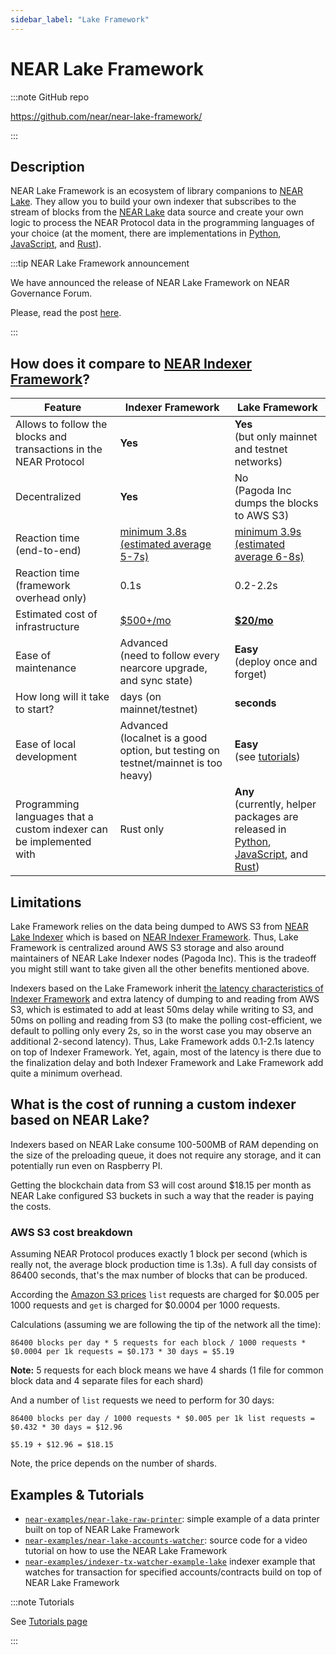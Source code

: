 ```yaml
---
sidebar_label: "Lake Framework"
---
```


# NEAR Lake Framework

:::note GitHub repo

https://github.com/near/near-lake-framework/

:::

## Description

NEAR Lake Framework is an ecosystem of library companions to [NEAR Lake](/build/data-infrastructure/lake-framework/near-lake). They allow you to build your own indexer that subscribes to the stream of blocks from the [NEAR Lake](/build/data-infrastructure/lake-framework/near-lake) data source and create your own logic to process the NEAR Protocol data in the programming languages of your choice (at the moment, there are implementations in [Python](http://pypi.org/project/near-lake-framework), [JavaScript](https://www.npmjs.com/package/near-lake-framework), and [Rust](https://crates.io/crates/near-lake-framework)).

:::tip NEAR Lake Framework announcement

We have announced the release of NEAR Lake Framework on NEAR Governance Forum.

Please, read the post [here](https://gov.near.org/t/announcement-near-lake-framework-brand-new-word-in-indexer-building-approach/17668).

:::


## How does it compare to [NEAR Indexer Framework](near-indexer-framework.md)?

| Feature                                                             | Indexer Framework                                                                            | Lake Framework                                                                                                                                                                                                                                   |
| ------------------------------------------------------------------- | -------------------------------------------------------------------------------------------- | ------------------------------------------------------------------------------------------------------------------------------------------------------------------------------------------------------------------------------------------------ |
| Allows to follow the blocks and transactions in the NEAR Protocol   | **Yes**                                                                                      | **Yes**<br />(but only mainnet and testnet networks)                                                                                                                                                                                       |
| Decentralized                                                       | **Yes**                                                                                      | No<br />(Pagoda Inc dumps the blocks to AWS S3)                                                                                                                                                                                            |
| Reaction time (end-to-end)                                          | [minimum 3.8s (estimated average 5-7s)](near-indexer-framework.md#limitations)               | [minimum 3.9s (estimated average 6-8s)](#limitations)                                                                                                                                                                                            |
| Reaction time (framework overhead only)                             | 0.1s                                                                                         | 0.2-2.2s                                                                                                                                                                                                                                         |
| Estimated cost of infrastructure                                    | [$500+/mo](https://near-nodes.io/rpc/hardware-rpc)                                           | [**$20/mo**](#what-is-the-cost-of-running-a-custom-indexer-based-on-near-lake)                                                                                                                                                                   |
| Ease of maintenance                                                 | Advanced<br />(need to follow every nearcore upgrade, and sync state)                  | **Easy**<br />(deploy once and forget)                                                                                                                                                                                                     |
| How long will it take to start?                                     | days (on mainnet/testnet)                                                                    | **seconds**                                                                                                                                                                                                                                      |
| Ease of local development                                           | Advanced<br />(localnet is a good option, but testing on testnet/mainnet is too heavy) | **Easy**<br />(see [tutorials](/build/data-infrastructure/lake-framework/near-lake-state-changes-indexer))                                                                                                                                 |
| Programming languages that a custom indexer can be implemented with | Rust only                                                                                    | **Any**<br />(currently, helper packages are released in [Python](http://pypi.org/project/near-lake-framework), [JavaScript](https://www.npmjs.com/package/near-lake-framework), and [Rust](https://crates.io/crates/near-lake-framework)) |


## Limitations

Lake Framework relies on the data being dumped to AWS S3 from [NEAR Lake Indexer](https://github.com/near/near-lake-indexer) which is based on [NEAR Indexer Framework](near-indexer-framework.md). Thus, Lake Framework is centralized around AWS S3 storage and also around maintainers of NEAR Lake Indexer nodes (Pagoda Inc). This is the tradeoff you might still want to take given all the other benefits mentioned above.

Indexers based on the Lake Framework inherit [the latency characteristics of Indexer Framework](near-indexer-framework.md#limitations) and extra latency of dumping to and reading from AWS S3, which is estimated to add at least 50ms delay while writing to S3, and 50ms on polling and reading from S3 (to make the polling cost-efficient, we default to polling only every 2s, so in the worst case you may observe an additional 2-second latency). Thus, Lake Framework adds 0.1-2.1s latency on top of Indexer Framework. Yet, again, most of the latency is there due to the finalization delay and both Indexer Framework and Lake Framework add quite a minimum overhead.

## What is the cost of running a custom indexer based on NEAR Lake?

Indexers based on NEAR Lake consume 100-500MB of RAM depending on the size of the preloading queue, it does not require any storage, and it can potentially run even on Raspberry PI.

Getting the blockchain data from S3 will cost around $18.15 per month as NEAR Lake configured S3 buckets in such a way that the reader is paying the costs.

### AWS S3 cost breakdown

Assuming NEAR Protocol produces exactly 1 block per second (which is really not, the average block production time is 1.3s). A full day consists of 86400 seconds, that's the max number of blocks that can be produced.

According the [Amazon S3 prices](https://aws.amazon.com/s3/pricing/?nc1=h_ls) `list` requests are charged for $0.005 per 1000 requests and `get` is charged for $0.0004 per 1000 requests.

Calculations (assuming we are following the tip of the network all the time):

```
86400 blocks per day * 5 requests for each block / 1000 requests * $0.0004 per 1k requests = $0.173 * 30 days = $5.19
```
**Note:** 5 requests for each block means we have 4 shards (1 file for common block data and 4 separate files for each shard)

And a number of `list` requests we need to perform for 30 days:

```
86400 blocks per day / 1000 requests * $0.005 per 1k list requests = $0.432 * 30 days = $12.96

$5.19 + $12.96 = $18.15
```

Note, the price depends on the number of shards.

## Examples & Tutorials

- [`near-examples/near-lake-raw-printer`](https://github.com/near-examples/near-lake-raw-printer): simple example of a data printer built on top of NEAR Lake Framework
- [`near-examples/near-lake-accounts-watcher`](https://github.com/near-examples/near-lake-accounts-watcher): source code for a video tutorial on how to use the NEAR Lake Framework
- [`near-examples/indexer-tx-watcher-example-lake`](https://github.com/near-examples/indexer-tx-watcher-example-lake) indexer example that watches for transaction for specified accounts/contracts build on top of NEAR Lake Framework

:::note Tutorials

See [Tutorials page](/build/data-infrastructure/lake-framework/near-lake-state-changes-indexer)

:::
